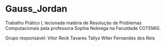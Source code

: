 ﻿# Gauss_Jordan
Trabalho Prático I, lecionada matéria de Resolução de Problemas Computacionais pela professora Sophia Nobrega na Faculdade COTEMIG.

Grupo responsável: Vitor Reck Tavares Tallys Witer Fernandes dos Reis